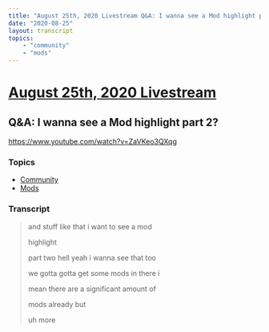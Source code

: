 ```yaml
---
title: "August 25th, 2020 Livestream Q&A: I wanna see a Mod highlight part 2?"
date: "2020-08-25"
layout: transcript
topics:
    - "community"
    - "mods"
---
```

# [August 25th, 2020 Livestream](../2020-08-25.md)
## Q&A: I wanna see a Mod highlight part 2?
https://www.youtube.com/watch?v=ZaVKeo3QXqg

### Topics
* [Community](../topics/community.md)
* [Mods](../topics/mods.md)

### Transcript

> and stuff like that i want to see a mod
> 
> highlight
> 
> part two hell yeah i wanna see that too
> 
> we gotta gotta get some mods in there i
> 
> mean there are a significant amount of
> 
> mods already but
> 
> uh more
> 
